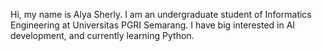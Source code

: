 Hi, my name is Alya Sherly. I am an undergraduate student of Informatics Engineering at Universitas PGRI Semarang. I have big interested in AI development, and currently learning Python.

<!---
alyasherly/alyasherly is a ✨ special ✨ repository because its `README.md` (this file) appears on your GitHub profile.
You can click the Preview link to take a look at your changes.
--->
